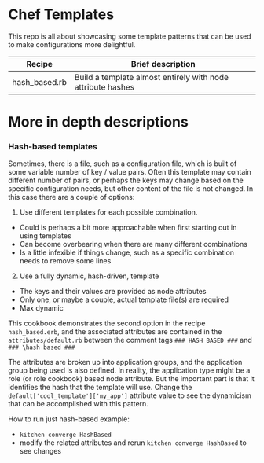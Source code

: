 # Chef Templates
This repo is all about showcasing some template patterns that can be used to make configurations more delightful.

Recipe|Brief description
------|-----------------
hash_based.rb|Build a template almost entirely with node attribute hashes

# More in depth descriptions
### Hash-based templates
Sometimes, there is a file, such as a configuration file, which is built of some variable number of key / value pairs. Often this template may contain different number of pairs, or perhaps the keys may change based on the specific configuration needs, but other content of the file is not changed. In this case there are a couple of options:
1. Use different templates for each possible combination.
  - Could is perhaps a bit more approachable when first starting out in using templates
  - Can become overbearing when there are many different combinations
  - Is a little infexible if things change, such as a specific combination needs to remove some lines
2. Use a fully dynamic, hash-driven, template
  - The keys and their values are provided as node attributes
  - Only one, or maybe a couple, actual template file(s) are required
  - Max dynamic

This cookbook demonstrates the second option in the recipe `hash_based.erb`, and the associated attributes are contained in the `attributes/default.rb` between the comment tags `### HASH BASED ###` and `### \hash based ###`

The attributes are broken up into application groups, and the application group being used is also defined. In reality, the application type might be a role (or role cookbook) based node attribute. But the important part is that it identifies the hash that the template will use. Change the `default['cool_template']['my_app']` attribute value to see the dynamicism that can be accomplished with this pattern.

How to run just hash-based example:
- `kitchen converge HashBased`
- modify the related attributes and rerun `kitchen converge HashBased` to see changes
